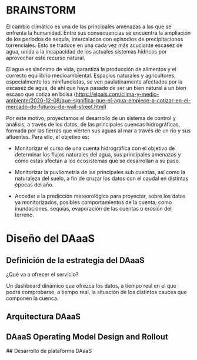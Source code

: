 # BRAINSTORM

El cambio climático es una de las principales amenazas a las que se enfrenta la humanidad. Entre sus consecuencias se encuentra la ampliación de los periodos de sequía, intercalados con episodios de precipitaciones torrenciales. Esto se traduce en una cada vez más acuciante escasez de agua, unida a la incapacidad de los actuales sistemas hídricos por aprovechar este recurso natural.

El agua es sinónimo de vida, garantiza la producción de alimentos y el correcto equilibrio medioambiental. Espacios naturales y agricultores, especialmente los minifundistas, se ven paulatinamente afectados por la escasez de agua, de ahí que haya pasado de ser un bien natural a un bien escaso que cotiza en bolsa (https://elpais.com/clima-y-medio-ambiente/2020-12-08/que-significa-que-el-agua-empiece-a-cotizar-en-el-mercado-de-futuros-de-wall-street.html)

Por este motivo, proyectamos el desarrollo de un sistema de control y análisis, a través de los datos, de las principales cuencas hidrográficas, formada por las tierras que vierten sus aguas al mar a través de un río y sus afluentes. Para ello, el objetivo es:

* Monitorizar el curso de una cuenta hidrográfica con el objetivo de determinar los flujos naturales del agua, sus principales amenazas y cómo estas afectan a los ecosistemas que se desarrollan a su paso.

* Monitorizar la puvliometría de las principales sub cuentas, así como la naturaleza del suelo, a fin de cruzar los datos con el caudal en distintas épocas del año.

* Acceder a la predicción meteorológica para proyectar, sobre los datos ya monitorizados, posibles comportamientos de la cuenta; como inundaciones, sequías, evaporación de las cuentas o erosión del terreno. 

# Diseño del DAaaS

## Definición de la estrategia del DAaaS

¿Qué va a ofrecer el servicio?

Un dashboard dinámico que ofrezca los datos, a tiempo real  en el que podrá comprobarse, a tiempo real, la situación de los distintos cauces que componen la cuenca.




## Arquitectura DAaaS





## DAaaS Operating Model Design and Rollout





## Desarrollo de plataforma DAaaS
